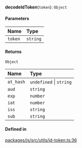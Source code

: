 **decodeIdToken**(`token`): `Object`

#### Parameters

| Name    | Type     |
| :------ | :------- |
| `token` | `string` |

#### Returns

`Object`

| Name      | Type                    |
| :-------- | :---------------------- |
| `at_hash` | `undefined` \| `string` |
| `aud`     | `string`                |
| `exp`     | `number`                |
| `iat`     | `number`                |
| `iss`     | `string`                |
| `sub`     | `string`                |

#### Defined in

[packages/js/src/utils/id-token.ts:36](https://github.com/logto-io/js/blob/5254dee/packages/js/src/utils/id-token.ts#L36)
